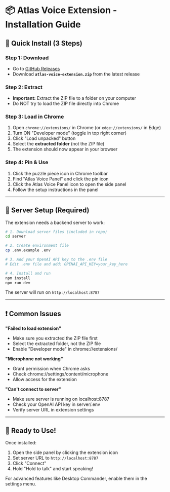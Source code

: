 # 📦 Atlas Voice Extension - Installation Guide

## 🚀 Quick Install (3 Steps)

### Step 1: Download
- Go to [GitHub Releases](https://github.com/mrmoe28/atlas-extension-chat-voice/releases)
- Download **`atlas-voice-extension.zip`** from the latest release

### Step 2: Extract 
- **Important:** Extract the ZIP file to a folder on your computer
- Do NOT try to load the ZIP file directly into Chrome

### Step 3: Load in Chrome
1. Open `chrome://extensions/` in Chrome (or `edge://extensions/` in Edge)
2. Turn ON "Developer mode" (toggle in top right corner)
3. Click "Load unpacked" button
4. Select the **extracted folder** (not the ZIP file)
5. The extension should now appear in your browser

### Step 4: Pin & Use
1. Click the puzzle piece icon in Chrome toolbar
2. Find "Atlas Voice Panel" and click the pin icon
3. Click the Atlas Voice Panel icon to open the side panel
4. Follow the setup instructions in the panel

---

## 🔧 Server Setup (Required)

The extension needs a backend server to work:

```bash
# 1. Download server files (included in repo)
cd server

# 2. Create environment file
cp .env.example .env

# 3. Add your OpenAI API key to the .env file
# Edit .env file and add: OPENAI_API_KEY=your_key_here

# 4. Install and run
npm install
npm run dev
```

The server will run on `http://localhost:8787`

---

## ❗ Common Issues

**"Failed to load extension"**
- Make sure you extracted the ZIP file first
- Select the extracted folder, not the ZIP file
- Enable "Developer mode" in chrome://extensions/

**"Microphone not working"**
- Grant permission when Chrome asks
- Check chrome://settings/content/microphone
- Allow access for the extension

**"Can't connect to server"**
- Make sure server is running on localhost:8787
- Check your OpenAI API key in server/.env
- Verify server URL in extension settings

---

## 🎯 Ready to Use!

Once installed:
1. Open the side panel by clicking the extension icon
2. Set server URL to `http://localhost:8787`
3. Click "Connect"
4. Hold "Hold to talk" and start speaking!

For advanced features like Desktop Commander, enable them in the settings menu.

